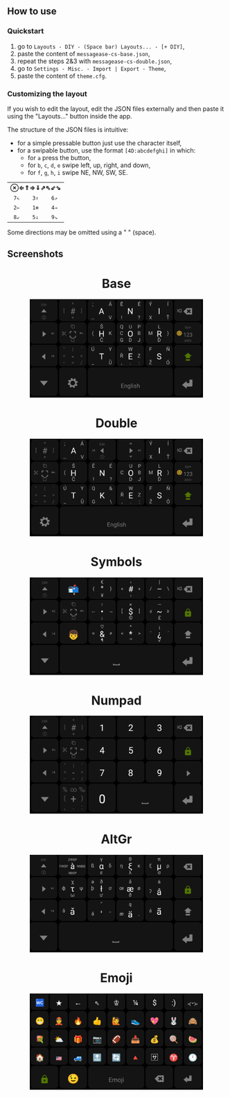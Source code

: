 ## How to use
### Quickstart
1. go to `Layouts - DIY - (Space bar) Layouts... - [+ DIY]`,
1. paste the content of `messagease-cs-base.json`,
1. repeat the steps 2&3 with `messagease-cs-double.json`,
1. go to `Settings - Misc. - Import | Export - Theme`,
1. paste the content of `theme.cfg`.
### Customizing the layout
If you wish to edit the layout, edit the JSON files externally and then paste it using the "Layouts..." button inside the app.

The structure of the JSON files is intuitive:
- for a simple pressable button just use the character itself,
- for a swipable button, use the format `[4D:abcdefghi]` in which:
  - for `a` press the button,
  - for `b`, `c`, `d`, `e` swipe left, up, right, and down,
  - for `f`, `g`, `h`, `i` swipe NE, NW, SW, SE.

<table style="text-align:center;"><tr><th colspan=3>&#x2297;&#x21d0;&#x21d1;&#x21d2;&#x21d3;&#x21d7;&#x21d6;&#x21d9;&#x21d8;</th></tr><tr><td><code>7&#x21d6;</code></td><td><code>3&#x21d1;</code></td><td><code>6&#x21d7;</code></td></tr><tr><td><code>2&#x21d0;</code></td><td><code>1&#x2297;</code></td><td><code>4&#x21d2;</code></td></tr><tr><td><code>8&#x21d9;</code></td><td><code>5&#x21d3;</code></td><td><code>9&#x21d8;</code></td></tr></table>
Some directions may be omitted using a " " (space).

## Screenshots

<div align="center"><h1>Base</h1><img src="img/base.png" width=400px /><h1>Double</h1><img src="img/double.png" width=400px /><h1>Symbols</h1><img src="img/sym.png" width=400px /><h1>Numpad</h1><img src="img/num.png" width=400px /><h1>AltGr</h1><img src="img/altgr.png" width=400px /><h1>Emoji</h1><img src="img/emoji.png" width=400px /></div>